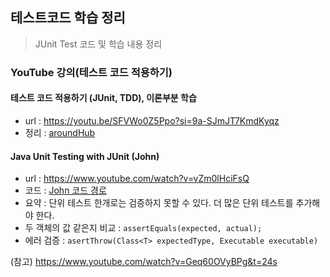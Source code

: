 ## 테스트코드 학습 정리
> JUnit Test 코드 및 학습 내용 정리
### YouTube 강의(테스트 코드 적용하기) 
#### 테스트 코드 적용하기 (JUnit, TDD), 이론부분 학습 
  - url : https://youtu.be/SFVWo0Z5Ppo?si=9a-SJmJT7KmdKyqz
  - 정리 : [aroundHub](./study/youtube/aroundHub.md)
#### Java Unit Testing with JUnit (John)
  - url : https://www.youtube.com/watch?v=vZm0lHciFsQ
  - 코드 : [John 코드 경로](./src/test/java/study/TDD/John)
  - 요약 : 단위 테스트 한개로는 검증하지 못할 수 있다. 더 많은 단위 테스트를 추가해야 한다. 
  - 두 객체의 값 같은지 비교 : `assertEquals(expected, actual);`
  - 에러 검증 : `asertThrow(Class<T> expectedType, Executable executable)`


(참고) https://www.youtube.com/watch?v=Geq60OVyBPg&t=24s

